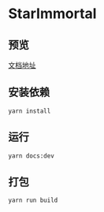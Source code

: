 # StarImmortal

## 预览

[文档地址](https://doc.starimmortal.com)

## 安装依赖

```
yarn install
```

## 运行

```
yarn docs:dev
```

## 打包

```
yarn run build
```